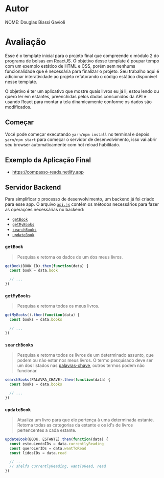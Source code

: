 # Autor 
  NOME: Douglas Biassi Gavioli
# Avaliação

Esse é o template inicial para o projeto final que compreende o módulo 2 do programa de bolsas em ReactJS. O objetivo desse template é poupar tempo com um exemplo estático de HTML e CSS, porém sem nenhuma funcionalidade que é necessária para finalizar o projeto. Seu trabalho aqui é adicionar interatividade ao projeto refatorando o código estático disponível nesse template.

O objetivo é ter um aplicativo que mostre quais livros eu já li, estou lendo ou quero ler em estantes, preenchidas pelos dados consumidos da API e usando React para montar a tela dinamicamente conforme os dados são modificados.

## Começar

Você pode começar executando `yarn/npm install` no terminal e depois `yarn/npm start` para começar o servidor de desenvolvimento, isso vai abrir seu browser automaticamente com hot reload habilitado.

## Exemplo da Aplicação Final

 - https://compasso-reads.netlify.app

## Servidor Backend

Para simplificar o processo de desenvolvimento, um backend já foi criado para esse app. O arquivo [`api.js`](./src/api.js) contém os métodos necessários para fazer as operações necessárias no backend:

* [`getBook`](#getBook)
* [`getMyBooks`](#getMyBooks)
* [`searchBooks`](#searchBooks)
* [`updateBook`](#updateBook)

### `getBook`

> Pesquisa e retorna os dados de um dos meus livros.

```jsx
getBook(BOOK_ID).then(function(data) {
  const book = data.book

  // ...
})
```

### `getMyBooks`

> Pesquisa e retorna todos os meus livros.

```jsx
getMyBooks().then(function(data) {
  const books = data.books

  // ...
})
```

### `searchBooks`

> Pesquisa e retorna todos os livros de um determinado assunto, que podem ou não estar nos meus livros.
> O termo pesquisado deve ser um dos listados nas [palavras-chave](./PALAVRAS_CHAVE.md), outros termos podem não funcionar.

```jsx
searchBooks(PALAVRA_CHAVE).then(function(data) {
  const books = data.books

  // ...
})
```

### `updateBook`

> Atualiza um livro para que ele pertença à uma determinada estante. Retorna todas as categorias da estante e os id's de livros pertencentes a cada estante.

```jsx
updateBook(BOOK, ESTANTE).then(function(data) {
  const estouLendoIDs = data.currentlyReading
  const queroLerIDs = data.wantToRead
  const lidosIDs = data.read

  // ...
  // shelfs currentlyReading, wantToRead, read
})
```

